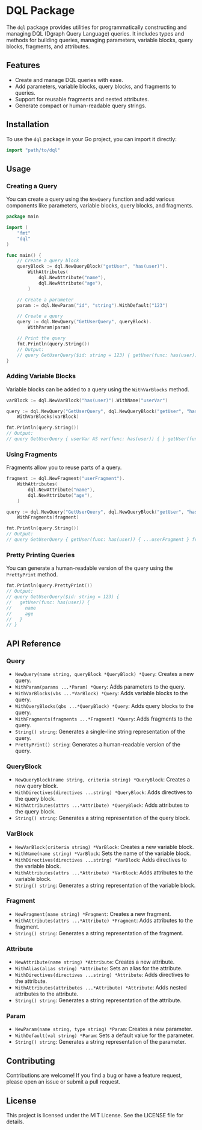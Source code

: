 # DQL Package

The `dql` package provides utilities for programmatically constructing and managing DQL (Dgraph Query Language) queries. It includes types and methods for building queries, managing parameters, variable blocks, query blocks, fragments, and attributes.

## Features

- Create and manage DQL queries with ease.
- Add parameters, variable blocks, query blocks, and fragments to queries.
- Support for reusable fragments and nested attributes.
- Generate compact or human-readable query strings.

## Installation

To use the `dql` package in your Go project, you can import it directly:

```go
import "path/to/dql"
```

## Usage

### Creating a Query

You can create a query using the `NewQuery` function and add various components like parameters, variable blocks, query blocks, and fragments.

```go
package main

import (
	"fmt"
	"dql"
)

func main() {
	// Create a query block
	queryBlock := dql.NewQueryBlock("getUser", "has(user)").
		WithAttributes(
			dql.NewAttribute("name"),
			dql.NewAttribute("age"),
		)

	// Create a parameter
	param := dql.NewParam("id", "string").WithDefault("123")

	// Create a query
	query := dql.NewQuery("GetUserQuery", queryBlock).
		WithParam(param)

	// Print the query
	fmt.Println(query.String())
    // Output:
    // query GetUserQuery($id: string = 123) { getUser(func: has(user)) { name age } }
}
```

### Adding Variable Blocks

Variable blocks can be added to a query using the `WithVarBlocks` method.

```go
varBlock := dql.NewVarBlock("has(user)").WithName("userVar")

query := dql.NewQuery("GetUserQuery", dql.NewQueryBlock("getUser", "has(user)")).
	WithVarBlocks(varBlock)

fmt.Println(query.String())
// Output:
// query GetUserQuery { userVar AS var(func: has(user)) { } getUser(func: has(user)) { } }
```

### Using Fragments

Fragments allow you to reuse parts of a query.

```go
fragment := dql.NewFragment("userFragment").
	WithAttributes(
		dql.NewAttribute("name"),
		dql.NewAttribute("age"),
	)

query := dql.NewQuery("GetUserQuery", dql.NewQueryBlock("getUser", "has(user)")).
	WithFragments(fragment)

fmt.Println(query.String())
// Output:
// query GetUserQuery { getUser(func: has(user)) { ...userFragment } fragment userFragment { name age } }
```


### Pretty Printing Queries

You can generate a human-readable version of the query using the `PrettyPrint` method.

```go
fmt.Println(query.PrettyPrint())
// Output:
// query GetUserQuery($id: string = 123) {
//   getUser(func: has(user)) {
//     name
//     age
//   }
// }
```

## API Reference

### Query

- `NewQuery(name string, queryBlock *QueryBlock) *Query`: Creates a new query.
- `WithParam(params ...*Param) *Query`: Adds parameters to the query.
- `WithVarBlocks(vbs ...*VarBlock) *Query`: Adds variable blocks to the query.
- `WithQueryBlocks(qbs ...*QueryBlock) *Query`: Adds query blocks to the query.
- `WithFragments(fragments ...*Fragment) *Query`: Adds fragments to the query.
- `String() string`: Generates a single-line string representation of the query.
- `PrettyPrint() string`: Generates a human-readable version of the query.

### QueryBlock

- `NewQueryBlock(name string, criteria string) *QueryBlock`: Creates a new query block.
- `WithDirectives(directives ...string) *QueryBlock`: Adds directives to the query block.
- `WithAttributes(attrs ...*Attribute) *QueryBlock`: Adds attributes to the query block.
- `String() string`: Generates a string representation of the query block.

### VarBlock

- `NewVarBlock(criteria string) *VarBlock`: Creates a new variable block.
- `WithName(name string) *VarBlock`: Sets the name of the variable block.
- `WithDirectives(directives ...string) *VarBlock`: Adds directives to the variable block.
- `WithAttributes(attrs ...*Attribute) *VarBlock`: Adds attributes to the variable block.
- `String() string`: Generates a string representation of the variable block.

### Fragment

- `NewFragment(name string) *Fragment`: Creates a new fragment.
- `WithAttributes(attrs ...*Attribute) *Fragment`: Adds attributes to the fragment.
- `String() string`: Generates a string representation of the fragment.

### Attribute

- `NewAttribute(name string) *Attribute`: Creates a new attribute.
- `WithAlias(alias string) *Attribute`: Sets an alias for the attribute.
- `WithDirectives(directives ...string) *Attribute`: Adds directives to the attribute.
- `WithAttributes(attributes ...*Attribute) *Attribute`: Adds nested attributes to the attribute.
- `String() string`: Generates a string representation of the attribute.

### Param

- `NewParam(name string, type string) *Param`: Creates a new parameter.
- `WithDefault(val string) *Param`: Sets a default value for the parameter.
- `String() string`: Generates a string representation of the parameter.

## Contributing

Contributions are welcome! If you find a bug or have a feature request, please open an issue or submit a pull request.

## License

This project is licensed under the MIT License. See the LICENSE file for details.
